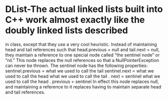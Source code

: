 # DList-The actual linked lists built into C++ work almost exactly like the doubly linked lists described
in class, except that they use a very cool heuristic. Instead of maintaining head and tail
references such that head.previous = null and tail.next = null, they maintain a reference to one
special node called “the sentinel node” or “nil.”
This node replaces the null references so that a NullPointerException can never be thrown. The
sentinel node has the following properties:
 sentinel.previous = what we used to call the tail
 sentinel.next = what we used to call the head
 what we used to call the tail . next = sentinel
 what we used to call the head . previous = sentinel
In effect this node replaces null, and maintaining a reference to it replaces having to maintain
separate head and tail references. 
